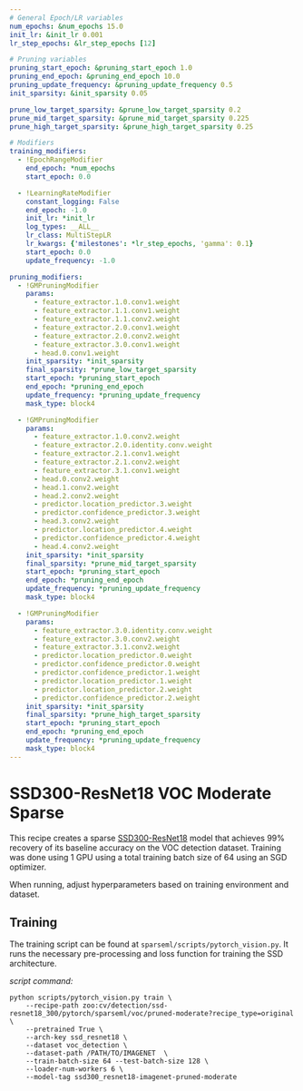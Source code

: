 ```yaml
---
# General Epoch/LR variables
num_epochs: &num_epochs 15.0
init_lr: &init_lr 0.001
lr_step_epochs: &lr_step_epochs [12]

# Pruning variables
pruning_start_epoch: &pruning_start_epoch 1.0
pruning_end_epoch: &pruning_end_epoch 10.0
pruning_update_frequency: &pruning_update_frequency 0.5
init_sparsity: &init_sparsity 0.05

prune_low_target_sparsity: &prune_low_target_sparsity 0.2
prune_mid_target_sparsity: &prune_mid_target_sparsity 0.225
prune_high_target_sparsity: &prune_high_target_sparsity 0.25

# Modifiers
training_modifiers:
  - !EpochRangeModifier
    end_epoch: *num_epochs
    start_epoch: 0.0

  - !LearningRateModifier
    constant_logging: False
    end_epoch: -1.0
    init_lr: *init_lr
    log_types: __ALL__
    lr_class: MultiStepLR
    lr_kwargs: {'milestones': *lr_step_epochs, 'gamma': 0.1}
    start_epoch: 0.0
    update_frequency: -1.0

pruning_modifiers:
  - !GMPruningModifier
    params:
      - feature_extractor.1.0.conv1.weight
      - feature_extractor.1.1.conv1.weight
      - feature_extractor.1.1.conv2.weight
      - feature_extractor.2.0.conv1.weight
      - feature_extractor.2.0.conv2.weight
      - feature_extractor.3.0.conv1.weight
      - head.0.conv1.weight
    init_sparsity: *init_sparsity
    final_sparsity: *prune_low_target_sparsity
    start_epoch: *pruning_start_epoch
    end_epoch: *pruning_end_epoch
    update_frequency: *pruning_update_frequency
    mask_type: block4

  - !GMPruningModifier
    params:
      - feature_extractor.1.0.conv2.weight
      - feature_extractor.2.0.identity.conv.weight
      - feature_extractor.2.1.conv1.weight
      - feature_extractor.2.1.conv2.weight
      - feature_extractor.3.1.conv1.weight
      - head.0.conv2.weight
      - head.1.conv2.weight
      - head.2.conv2.weight
      - predictor.location_predictor.3.weight
      - predictor.confidence_predictor.3.weight
      - head.3.conv2.weight
      - predictor.location_predictor.4.weight
      - predictor.confidence_predictor.4.weight
      - head.4.conv2.weight
    init_sparsity: *init_sparsity
    final_sparsity: *prune_mid_target_sparsity
    start_epoch: *pruning_start_epoch
    end_epoch: *pruning_end_epoch
    update_frequency: *pruning_update_frequency
    mask_type: block4

  - !GMPruningModifier
    params:
      - feature_extractor.3.0.identity.conv.weight
      - feature_extractor.3.0.conv2.weight
      - feature_extractor.3.1.conv2.weight
      - predictor.location_predictor.0.weight
      - predictor.confidence_predictor.0.weight
      - predictor.confidence_predictor.1.weight
      - predictor.location_predictor.1.weight
      - predictor.location_predictor.2.weight
      - predictor.confidence_predictor.2.weight
    init_sparsity: *init_sparsity
    final_sparsity: *prune_high_target_sparsity
    start_epoch: *pruning_start_epoch
    end_epoch: *pruning_end_epoch
    update_frequency: *pruning_update_frequency
    mask_type: block4
---
```


# SSD300-ResNet18 VOC Moderate Sparse

This recipe creates a sparse [SSD300-ResNet18](https://arxiv.org/abs/1512.02325) model that
achieves 99% recovery of its baseline accuracy on the VOC detection dataset.
Training was done using 1 GPU using a total training batch size of 64
using an SGD optimizer.

When running, adjust hyperparameters based on training environment and dataset.

## Training
The training script can be found at `sparseml/scripts/pytorch_vision.py`.
It runs the necessary pre-processing and loss function for training the SSD architecture.

*script command:*

```
python scripts/pytorch_vision.py train \
    --recipe-path zoo:cv/detection/ssd-resnet18_300/pytorch/sparseml/voc/pruned-moderate?recipe_type=original \
    --pretrained True \
    --arch-key ssd_resnet18 \
    --dataset voc_detection \
    --dataset-path /PATH/TO/IMAGENET  \
    --train-batch-size 64 --test-batch-size 128 \
    --loader-num-workers 6 \
    --model-tag ssd300_resnet18-imagenet-pruned-moderate
```
